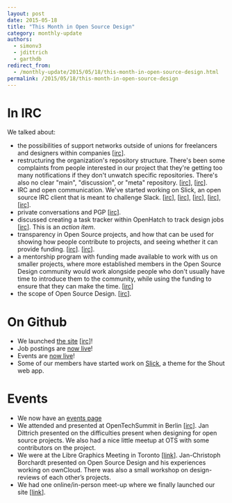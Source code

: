```yaml
---
layout: post
date: 2015-05-18
title: "This Month in Open Source Design"
category: monthly-update
authors:
  - simonv3
  - jdittrich
  - garthdb
redirect_from:
  - /monthly-update/2015/05/18/this-month-in-open-source-design.html
permalink: /2015/05/18/this-month-in-open-source-design
---
```


# In IRC

We talked about:

- the possibilities of support networks outside of unions for freelancers and designers within companies [[irc](https://botbot.me/freenode/opensourcedesign/2015-03-31/?msg=35476059&page=1)].
- restructuring the organization's repository structure. There's been some complaints from people interested in our project that they're getting too many notifications if they don't unwatch specific repositories. There's also no clear "main", "discussion", or "meta" repository. [[irc](https://botbot.me/freenode/opensourcedesign/msg/35671041/)], [[irc](https://botbot.me/freenode/opensourcedesign/msg/36846008/)].
- IRC and open communication. We've started working on Slick, an open source IRC client that is meant to challenge Slack. [[irc](https://botbot.me/freenode/opensourcedesign/msg/36295623/)], [[irc](https://botbot.me/freenode/opensourcedesign/msg/36965248/)], [[irc](https://botbot.me/freenode/opensourcedesign/msg/37593318/)], [[irc](https://botbot.me/freenode/opensourcedesign/msg/37962924/)], [[irc](https://botbot.me/freenode/opensourcedesign/msg/38857846/)].
- private conversations and PGP [[irc](https://botbot.me/freenode/opensourcedesign/msg/37035720/)].
- discussed creating a task tracker within OpenHatch to track design jobs [[irc](https://botbot.me/freenode/opensourcedesign/msg/37600648/)]. This is an _action item_.
- transparency in Open Source projects, and how that can be used for showing how people contribute to projects, and seeing whether it can provide funding. [[irc](https://botbot.me/freenode/opensourcedesign/msg/37874818/)]. [[irc](https://botbot.me/freenode/opensourcedesign/msg/38791381/)].
- a mentorship program with funding made available to work with us on smaller projects, where more established members in the Open Source Design community would work alongside people who don't usually have time to introduce them to the community, while using the funding to ensure that they can make the time. [[irc](https://botbot.me/freenode/opensourcedesign/msg/38794543/)]
- the scope of Open Source Design. [[irc](https://botbot.me/freenode/opensourcedesign/msg/38943677/)].

# On Github

- We launched [the site](http://opensourcedesign.net/) [[irc](https://botbot.me/freenode/opensourcedesign/msg/37529727/)]!
- Job postings are [now live](http://opensourcedesign.net/jobs)!
- Events are [now live](http://opensourcedesign.net/events)!
- Some of our members have started work on [Slick](https://github.com/opensourcedesign/slick), a theme for the Shout web app.

# Events

- We now have an [events page](http://opensourcedesign.net/events/)
- We attended and presented at OpenTechSummit in Berlin [[irc](https://botbot.me/freenode/opensourcedesign/msg/37270321/)]. Jan Dittrich presented on the difficulties present when designing for open source projects. We also had a nice little meetup at OTS with some contributors on the project.
- We were at the Libre Graphics Meeting in Toronto [[link](http://libregraphicsmeeting.org/)]. Jan-Christoph Borchardt presented on Open Source Design and his experiences working on ownCloud. There was also a small workshop on design-reviews of each other’s projects.
- We had one online/in-person meet-up where we finally launched our site [[link](https://github.com/opensourcedesign/events/blob/gh-pages/2015-04-25-designs-and-hacks.md)].
